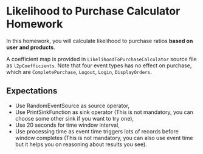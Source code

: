 # Likelihood to Purchase Calculator Homework

In this homework, you will calculate likelihood to purchase ratios **based on user and products**.

A coefficient map is provided in `LikelihoodToPurchaseCalculator` source file as `l2pCoefficients`. Note that four event types has no effect on purchase, which are `CompletePurchase`, `Logout`, `Login`, `DisplayOrders`.

## Expectations
* Use RandomEventSource as source operator,
* Use PrintSinkFunction as sink operator (This is not mandatory, you can choose some other sink if you want to try one),
* Use 20 seconds for time window interval,
* Use processing time as event time triggers lots of records before window completes (This is not mandatory, you can also use event time but it helps you on reasoning about results you see).
